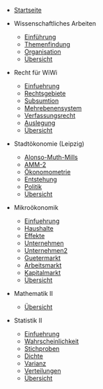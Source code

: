 - [Startseite](README.md)
- Wissenschaftliches Arbeiten
    - [Einführung](VL_WissArbeit/2022-04-14-Einführung.md)
    - [Themenfindung](VL_WissArbeit/2022-04-22-Themenfindung.md)
    - [Organisation](VL_WissArbeit/2022-05-01-Organisation.md)
    - [Übersicht](VL_WissArbeit/README.md)

- Recht für WiWi
    - [Einfuehrung](VL_Recht-WiWi/2022-04-03-Einfuehrung.md)
    - [Rechtsgebiete](VL_Recht-WiWi/2022-04-15-Rechtsgebiete.md)
    - [Subsumtion](VL_Recht-WiWi/2022-04-22-Subsumtion.md)
    - [Mehrebenensystem](VL_Recht-WiWi/2022-05-04-Mehrebenensystem.md)
    - [Verfassungsrecht](VL_Recht-WiWi/2022-05-09-Verfassungsrecht.md)
    - [Auslegung](VL_Recht-WiWi/2022-05-17-Auslegung.md)
    - [Übersicht](VL_Recht-WiWi/README.md)

- Stadtökonomie (Leipzig)
    - [Alonso-Muth-Mills](VL_Stadt/2022-04-12-Alonso-Muth-Mills.md)
    - [AMM-2](VL_Stadt/2022-04-24-AMM-2.md)
    - [Ökonomometrie](VL_Stadt/2022-05-06-Ökonomometrie.md)
    - [Entstehung](VL_Stadt/2022-05-10-Entstehung.md)
    - [Politik](VL_Stadt/2022-05-17-Politik.md)
    - [Übersicht](VL_Stadt/README.md)

- Mikroökonomik
    - [Einfuehrung](VL_Mikro/2022-04-06-Einfuehrung.md)
    - [Haushalte](VL_Mikro/2022-04-07-Haushalte.md)
    - [Effekte](VL_Mikro/2022-04-14-Effekte.md)
    - [Unternehmen](VL_Mikro/2022-04-22-Unternehmen.md)
    - [Unternehmen2](VL_Mikro/2022-04-27-Unternehmen2.md)
    - [Guetermarkt](VL_Mikro/2022-05-04-Guetermarkt.md)
    - [Arbeitsmarkt](VL_Mikro/2022-05-05-Arbeitsmarkt.md)
    - [Kapitalmarkt](VL_Mikro/2022-05-15-Kapitalmarkt.md)
    - [Übersicht](VL_Mikro/README.md)

- Mathematik II
    - [Übersicht](VL_Mathe2/README.md)

- Statistik II
    - [Einfuehrung](VL_Statistik2/2022-04-05-Einfuehrung.md)
    - [Wahrscheinlichkeit](VL_Statistik2/2022-04-15-Wahrscheinlichkeit.md)
    - [Stichproben](VL_Statistik2/2022-04-25-Stichproben.md)
    - [Dichte](VL_Statistik2/2022-05-01-Dichte.md)
    - [Varianz](VL_Statistik2/2022-05-10-Varianz.md)
    - [Verteilungen](VL_Statistik2/2022-05-17-Verteilungen.md)
    - [Übersicht](VL_Statistik2/README.md)

